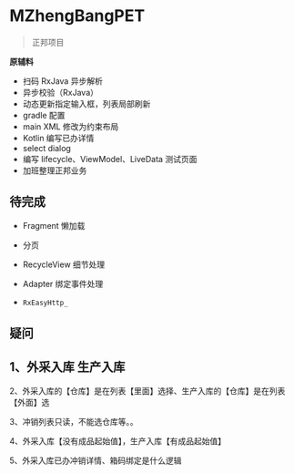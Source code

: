 # MZhengBangPET
> 正邦项目

**原辅料**

- 扫码 RxJava 异步解析
- 异步校验（RxJava）
- 动态更新指定输入框，列表局部刷新
- gradle 配置
- main XML 修改为约束布局
- Kotlin 编写已办详情
- select dialog
- 编写 lifecycle、ViewModel、LiveData 测试页面
- 加班整理正邦业务


## 待完成 

- Fragment 懒加载

- 分页

- RecycleView 细节处理

- Adapter 绑定事件处理

- ```java
  RxEasyHttp_
  ```


## 疑问

## 1、外采入库 生产入库

2、外采入库的【仓库】是在列表【里面】选择、生产入库的【仓库】是在列表【外面】选

3、冲销列表只读，不能选仓库等。。

4、外采入库【没有成品起始值】，生产入库【有成品起始值】

5、外采入库已办冲销详情、箱码绑定是什么逻辑
